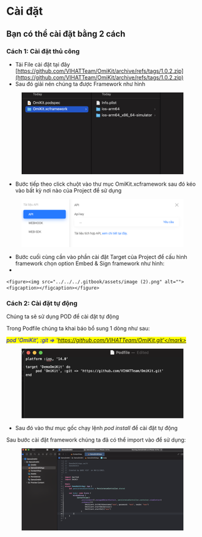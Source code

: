 # Cài đặt

## Bạn có thể cài đặt bằng 2 cách&#x20;

### Cách 1: Cài đặt thủ công

* Tải  File cài đặt tại đây [https://github.com/VIHATTeam/OmiKit/archive/refs/tags/1.0.2.zip](https://github.com/VIHATTeam/OmiKit/archive/refs/tags/1.0.2.zip)
* Sau đó giải nén chúng ta được Framework như hình

<figure><img src="../../../.gitbook/assets/image (9).png" alt=""><figcaption></figcaption></figure>

* Bước tiếp theo click chuột vào thư mục OmiKit.xcframework sau đó kéo vào bất kỳ nơi nào của Project để sử dụng

<figure><img src="../../../.gitbook/assets/image (1).png" alt=""><figcaption></figcaption></figure>

* Bước cuối cùng cần vào phần cài đặt Target của Project để cấu hình framework chọn option Embed & Sign framework như hình:
*

    <figure><img src="../../../.gitbook/assets/image (2).png" alt=""><figcaption></figcaption></figure>

### Cách 2: Cài đặt tự động

Chúng ta sẽ sử dụng POD để cài đặt tự động&#x20;

Trong Podfile chúng ta khai báo bổ sung 1 dòng như sau:

_<mark style="color:blue;">pod 'OmiKit', :git => 'https://github.com/VIHATTeam/OmiKit.git'</mark>_

<figure><img src="../../../.gitbook/assets/image.png" alt=""><figcaption></figcaption></figure>

* Sau đó vào thư mục gốc chạy lệnh _pod install_ để cài đặt tự động



Sau bước cài đặt framework chúng ta đã có thể import vào để sử dụng:

&#x20;

<figure><img src="../../../.gitbook/assets/image (3).png" alt=""><figcaption></figcaption></figure>
